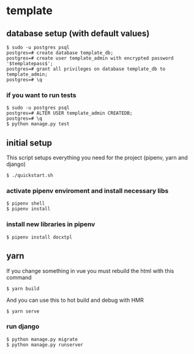 # template

## database setup (with default values)
```
$ sudo -u postgres psql
postgres=# create database template_db;
postgres=# create user template_admin with encrypted password '$templatepass$';
postgres=# grant all privileges on database template_db to template_admin;
postgres=# \q
```

### if you want to run tests
```
$ sudo -u postgres psql
postgres=# ALTER USER template_admin CREATEDB;
postgres=# \q
$ python manage.py test
```

## initial setup
This script setups everything you need for the project (pipenv, yarn and django)
```
$ ./quickstart.sh
```

### activate pipenv enviroment and install necessary libs
```
$ pipenv shell
$ pipenv install
```

### install new libraries in pipenv
```
$ pipenv install docxtpl
```

## yarn
If you change something in vue you must rebuild the html with this command
```
$ yarn build
```
And you can use this to hot build and debug with HMR
```
$ yarn serve
```

### run django
```
$ python manage.py migrate
$ python manage.py runserver
```
